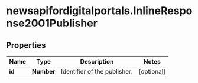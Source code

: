 # newsapifordigitalportals.InlineResponse2001Publisher

## Properties

Name | Type | Description | Notes
------------ | ------------- | ------------- | -------------
**id** | **Number** | Identifier of the publisher. | [optional] 


